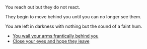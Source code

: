 You reach out but they do not react.

They begin to move behind you until you can no longer see them.

You are left in darkness with nothing but the sound of a faint hum.

- [You wail your arms frantically behind you](0-C4.md)
- [Close your eyes and hope they leave](0-C3.md) 